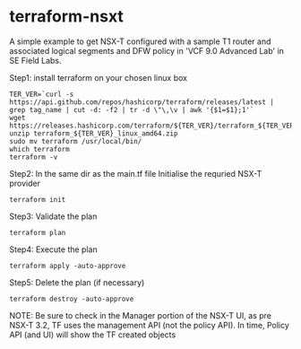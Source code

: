# terraform-nsxt
A simple example to get NSX-T configured with a sample T1 router and associated logical segments and DFW policy in 'VCF 9.0 Advanced Lab' in SE Field Labs.

Step1: 
install terraform on your chosen linux box

```
TER_VER=`curl -s https://api.github.com/repos/hashicorp/terraform/releases/latest | grep tag_name | cut -d: -f2 | tr -d \"\,\v | awk '{$1=$1};1'`
wget https://releases.hashicorp.com/terraform/${TER_VER}/terraform_${TER_VER}_linux_amd64.zip
unzip terraform_${TER_VER}_linux_amd64.zip
sudo mv terraform /usr/local/bin/
which terraform
terraform -v
```

Step2:
In the same dir as the main.tf file
Initialise the requried NSX-T provider
```
terraform init
```

Step3:
Validate the plan
```
terraform plan
```
  
Step4:
Execute the plan
```
terraform apply -auto-approve
```
  
Step5:
Delete the plan (if necessary)
```
terraform destroy -auto-approve
```
  
NOTE:
Be sure to check in the Manager portion of the NSX-T UI, as pre NSX-T 3.2, TF uses the management API (not the policy API).
In time, Policy API (and UI) will show the TF created objects
